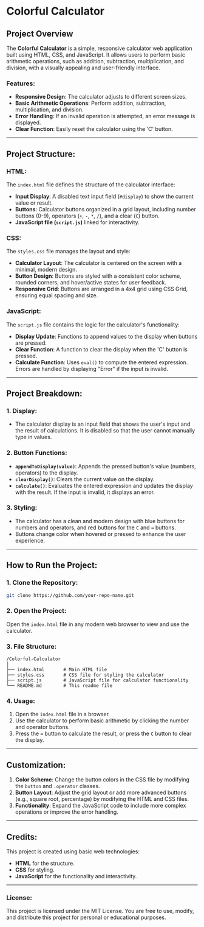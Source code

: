 # Colorful Calculator 

## Project Overview

The **Colorful Calculator** is a simple, responsive calculator web application built using HTML, CSS, and JavaScript. It allows users to perform basic arithmetic operations, such as addition, subtraction, multiplication, and division, with a visually appealing and user-friendly interface.

### Features:
- **Responsive Design**: The calculator adjusts to different screen sizes.
- **Basic Arithmetic Operations**: Perform addition, subtraction, multiplication, and division.
- **Error Handling**: If an invalid operation is attempted, an error message is displayed.
- **Clear Function**: Easily reset the calculator using the 'C' button.

---

## Project Structure:

### HTML:
The `index.html` file defines the structure of the calculator interface:
- **Input Display**: A disabled text input field (`#display`) to show the current value or result.
- **Buttons**: Calculator buttons organized in a grid layout, including number buttons (0-9), operators (`+`, `-`, `*`, `/`), and a clear (`C`) button.
- **JavaScript file (`script.js`)** linked for interactivity.

### CSS:
The `styles.css` file manages the layout and style:
- **Calculator Layout**: The calculator is centered on the screen with a minimal, modern design.
- **Button Design**: Buttons are styled with a consistent color scheme, rounded corners, and hover/active states for user feedback.
- **Responsive Grid**: Buttons are arranged in a 4x4 grid using CSS Grid, ensuring equal spacing and size.

### JavaScript:
The `script.js` file contains the logic for the calculator's functionality:
- **Display Update**: Functions to append values to the display when buttons are pressed.
- **Clear Function**: A function to clear the display when the 'C' button is pressed.
- **Calculate Function**: Uses `eval()` to compute the entered expression. Errors are handled by displaying "Error" if the input is invalid.

---

## Project Breakdown:

### 1. **Display**:
- The calculator display is an input field that shows the user's input and the result of calculations. It is disabled so that the user cannot manually type in values.

### 2. **Button Functions**:
- **`appendToDisplay(value)`**: Appends the pressed button's value (numbers, operators) to the display.
- **`clearDisplay()`**: Clears the current value on the display.
- **`calculate()`**: Evaluates the entered expression and updates the display with the result. If the input is invalid, it displays an error.

### 3. **Styling**:
- The calculator has a clean and modern design with blue buttons for numbers and operators, and red buttons for the `C` and `=` buttons.
- Buttons change color when hovered or pressed to enhance the user experience.

---

## How to Run the Project:

### 1. Clone the Repository:
```bash
git clone https://github.com/your-repo-name.git
```

### 2. Open the Project:
Open the `index.html` file in any modern web browser to view and use the calculator.

### 3. File Structure:

```
/Colorful-Calculator
│
├── index.html       # Main HTML file
├── styles.css       # CSS file for styling the calculator
├── script.js        # JavaScript file for calculator functionality
└── README.md        # This readme file
```

### 4. Usage:
1. Open the `index.html` file in a browser.
2. Use the calculator to perform basic arithmetic by clicking the number and operator buttons.
3. Press the `=` button to calculate the result, or press the `C` button to clear the display.

---

## Customization:

1. **Color Scheme**: Change the button colors in the CSS file by modifying the `button` and `.operator` classes.
2. **Button Layout**: Adjust the grid layout or add more advanced buttons (e.g., square root, percentage) by modifying the HTML and CSS files.
3. **Functionality**: Expand the JavaScript code to include more complex operations or improve the error handling.

---

## Credits:
This project is created using basic web technologies:
- **HTML** for the structure.
- **CSS** for styling.
- **JavaScript** for the functionality and interactivity.

---

### License:

This project is licensed under the MIT License. You are free to use, modify, and distribute this project for personal or educational purposes.
